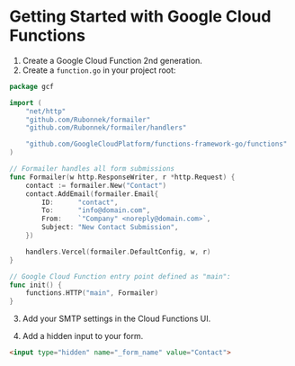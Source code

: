 # Getting Started with Google Cloud Functions

1. Create a Google Cloud Function 2nd generation.
2. Create a `function.go` in your project root:
```go
package gcf

import (
	"net/http"
	"github.com/Rubonnek/formailer"
	"github.com/Rubonnek/formailer/handlers"

	"github.com/GoogleCloudPlatform/functions-framework-go/functions"
)

// Formailer handles all form submissions
func Formailer(w http.ResponseWriter, r *http.Request) {
	contact := formailer.New("Contact")
	contact.AddEmail(formailer.Email{
		ID:      "contact",
		To:      "info@domain.com",
		From:    `"Company" <noreply@domain.com>`,
		Subject: "New Contact Submission",
	})

	handlers.Vercel(formailer.DefaultConfig, w, r)
}

// Google Cloud Function entry point defined as "main":
func init() {
	functions.HTTP("main", Formailer)
}
```

3. Add your SMTP settings in the Cloud Functions UI.

4. Add a hidden input to your form.
```html
<input type="hidden" name="_form_name" value="Contact">
```
